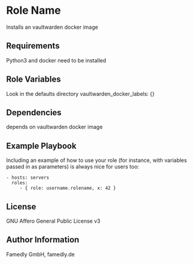 Role Name
=========

Installs an vaultwarden docker image

Requirements
------------

Python3 and docker need to be installed

Role Variables
--------------

Look in the defaults directory
vaultwarden_docker_labels: {}

Dependencies
------------

depends on vaultwarden docker image

Example Playbook
----------------

Including an example of how to use your role (for instance, with variables passed in as parameters) is always nice for users too:

    - hosts: servers
      roles:
         - { role: username.rolename, x: 42 }

License
-------

GNU Affero General Public License v3

Author Information
------------------

Famedly GmbH, famedly.de
